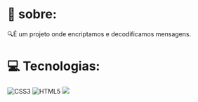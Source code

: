 # 💫 sobre:
🔍É um projeto onde encriptamos e decodificamos mensagens.

# 💻 Tecnologias:
![CSS3](https://img.shields.io/badge/css3-%231572B6.svg?style=for-the-badge&logo=css3&logoColor=white)
![HTML5](https://img.shields.io/badge/html5-%23E34F26.svg?style=for-the-badge&logo=html5&logoColor=white) 
<img src="https://img.shields.io/badge/JavaScript-F7DF1E?style=for-the-badge&logo=javascript&logoColor=black">
